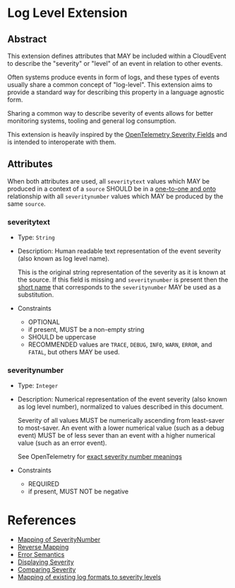 # Log Level Extension

## Abstract
This extension defines attributes that MAY be included within a CloudEvent
to describe the "severity" or "level" of an event in relation to other events.

Often systems produce events in form of logs, and these types of events usually share
a common concept of "log-level". This extension aims to provide a standard way for 
describing this property in a language agnostic form. 

Sharing a common way to describe severity of events allows for better monitoring 
systems, tooling and general log consumption.

This extension is heavily inspired by the [OpenTelemetry Severity Fields](https://github.com/open-telemetry/opentelemetry-specification/blob/main/specification/logs/data-model.md#severity-fields)
and is intended to interoperate with them. 


## Attributes

When both attributes are used, all `severitytext` values which MAY be produced
in a context of a `source` SHOULD be in a 
[one-to-one and onto](https://en.wikipedia.org/wiki/Bijection) relationship with all
`severitynumber` values which MAY be produced by the same `source`.


### severitytext 

- Type: `String`
- Description: Human readable text representation of the event severity (also known as 
  log level name). 
  
  This is the original string representation of the severity as it is known 
  at the source. If this field is missing and `severitynumber` is present then 
  the [short name](https://github.com/open-telemetry/opentelemetry-specification/blob/main/specification/logs/data-model.md#displaying-severity)
  that corresponds to the `severitynumber` MAY be used as a substitution. 

- Constraints
  - OPTIONAL
  - if present, MUST be a non-empty string
  - SHOULD be uppercase
  - RECOMMENDED values are `TRACE`, `DEBUG`, `INFO`, `WARN`, `ERROR`, and `FATAL`, 
    but others MAY be used.

### severitynumber 

- Type: `Integer`
- Description: Numerical representation of the event severity (also known as 
  log level number), normalized to values described in this document. 
  
  Severity of all values MUST be numerically ascending from least-saver
  to most-saver. An event with a lower numerical value (such as a debug event) MUST 
  be of less sever than an event with  a higher numerical value (such as an error 
  event).

  See OpenTelemetry for [exact severity number meanings](https://github.com/open-telemetry/opentelemetry-specification/blob/main/specification/logs/data-model.md#field-severitynumber)
  
- Constraints
  - REQUIRED
  - if present, MUST NOT be negative


# References
  - [Mapping of SeverityNumber](https://github.com/open-telemetry/opentelemetry-specification/blob/main/specification/logs/data-model.md#mapping-of-severitynumber)
  - [Reverse Mapping](https://github.com/open-telemetry/opentelemetry-specification/blob/main/specification/logs/data-model.md#reverse-mapping)
  - [Error Semantics](https://github.com/open-telemetry/opentelemetry-specification/blob/main/specification/logs/data-model.md#error-semantics)
  - [Displaying Severity](https://github.com/open-telemetry/opentelemetry-specification/blob/main/specification/logs/data-model.md#displaying-severity)
  - [Comparing Severity](https://github.com/open-telemetry/opentelemetry-specification/blob/main/specification/logs/data-model.md#comparing-severity)
  - [Mapping of existing log formats to severity levels](https://github.com/open-telemetry/opentelemetry-specification/blob/main/specification/logs/data-model.md#appendix-a-example-mappings)
